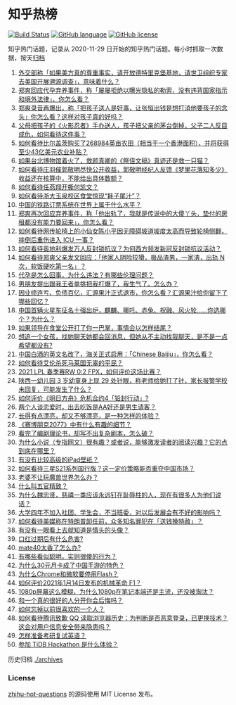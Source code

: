 # 知乎热榜
[![Build Status](https://github.com/ToWeLong/zhihu-hot-questions/workflows/CI/badge.svg)](https://github.com/ToWeLong/zhihu-hot-questions/actions)
[![GitHub language](https://img.shields.io/badge/language-golang-orange.svg)](https://golang.org/)
[![GitHub license](https://img.shields.io/github/license/ToWeLong/zhihu-hot-questions)](https://github.com/ToWeLong/zhihu-hot-questions/blob/main/LICENSE)

知乎热门话题，记录从 2020-11-29 日开始的知乎热门话题。每小时抓取一次数据，按天[归档](./archives)

<!-- BEGIN -->

1. [外交部称「如果美方真的尊重事实，请开放德特里克堡基地，请世卫组织专家去美国开展溯源调查」，意味着什么？](https://www.zhihu.com/question/440183834)
1. [郑爽回应代孕弃养事件，称「屡屡拒绝以曝光隐私的勒索，没有违背国家指示和境外法律」，你怎么看？](https://www.zhihu.com/question/440110046)
1. [郑爽录音再爆出，称「把孩子送人是好事，让张恒出钱是想打消他要孩子的念头」你怎么看？这样对孩子真的好吗？](https://www.zhihu.com/question/440192494)
1. [父母把孩子的《火影忍者》手办送人，孩子把父亲的茅台倒掉，父子二人反目成仇，如何看待这件事？](https://www.zhihu.com/question/439057546)
1. [如何看待比尔盖茨购买了268984英亩农田（相当于一个香港面积），并将获得至少43亿美元农业补贴？](https://www.zhihu.com/question/439778716)
1. [如果台北博物馆着火了，救颜真卿的《祭侄文稿》真迹还是救一只猫？](https://www.zhihu.com/question/439996979)
1. [如何看待庄羽催郭敬明尽快公开收益，郭敬明经纪人反馈《梦里花落知多少》收益还在核算中，不能给出具体数额？](https://www.zhihu.com/question/440088555)
1. [如何看待任燕翔开撕何凯文？](https://www.zhihu.com/question/440206230)
1. [如何看待浙大玉泉校区食堂惊现“耗子尾汁”？](https://www.zhihu.com/question/440189712)
1. [中国的铁路订票系统在世界上属于什么水平？](https://www.zhihu.com/question/315887668)
1. [郑爽再次回应弃养事件，称「他出轨了，我就是传说中的大傻丫头，垫付的房租都没有能力要回来」，你怎么看？](https://www.zhihu.com/question/440163388)
1. [如何看待网传轮椅上的小仙女陈小平因无障碍坡道坡度太高而导致轮椅侧翻，摔倒后重伤进入 ICU 一事？](https://www.zhihu.com/question/439962892)
1. [如何看待奥地利爆发万人反封锁抗议？为何西方频发新冠反封锁抗议活动？](https://www.zhihu.com/question/439780874)
1. [如何看待郑爽父亲发文回应：「他家人阴险狡猾，极品渣男，一家渣，出轨 N 次，软饭硬吃第一名」？](https://www.zhihu.com/question/440169709)
1. [代孕是怎么回事，为什么违法？有哪些伦理问题？](https://www.zhihu.com/question/440050068)
1. [男朋友提出跟我王者单挑把我打爆了，我生气了。怎么办？](https://www.zhihu.com/question/439803669)
1. [因业绩连亏、负债百亿，汇源果汁正式退市，你怎么看？汇源果汁给你留下了哪些回忆？](https://www.zhihu.com/question/440154580)
1. [中国首辆火星车征名十强出炉，麒麟、哪吒、赤兔、祝融、风火轮……你选哪个？为什么？](https://www.zhihu.com/question/440072542)
1. [如果领导在食堂公开打了你一巴掌，事情会以怎样结尾？](https://www.zhihu.com/question/440059304)
1. [想追一个女孩，找她聊天她都会回消息，但她从不主动找我聊天，是不是一点希望都没有?](https://www.zhihu.com/question/437298295)
1. [中国白酒的英文名改了，海关正式启用：「Chinese Baijiu」，你怎么看？](https://www.zhihu.com/question/439310843)
1. [如何看待艾伦杀死马莱国无辜的平民？](https://www.zhihu.com/question/439947843)
1. [2021 LPL 春季赛RW 0:2 FPX，如何评价这场比赛？](https://www.zhihu.com/question/440137967)
1. [陕西一幼儿园 3 岁幼童身上现 29 处针眼，称老师给她打了针，家长报警学校未回复，可能发生了什么？](https://www.zhihu.com/question/439988215)
1. [如何评价《明日方舟》危机合约4「铅封行动」?](https://www.zhihu.com/question/438969596)
1. [两个人谈恋爱时，出去吃饭是AA好还是男生请客？](https://www.zhihu.com/question/300022010)
1. [长得有点漂亮，却又不够漂亮，是一种怎样的体验？](https://www.zhihu.com/question/64018902)
1. [《赛博朋克2077》中有什么有趣的细节？](https://www.zhihu.com/question/434499389)
1. [看完了编剧理论书，却写不出复杂剧本，怎么破？](https://www.zhihu.com/question/439146409)
1. [为什么小说（专指网文）很有趣？或者说，能够激发读者的阅读兴趣？它的点到底在哪里？](https://www.zhihu.com/question/438497940)
1. [有没有比较高级的iPad壁纸？](https://www.zhihu.com/question/404592426)
1. [如何看待三星S21系列国行版？这一定价策略能否重夺中国市场？](https://www.zhihu.com/question/440042063)
1. [老婆不让玩魔兽世界怎么办？](https://www.zhihu.com/question/439787443)
1. [什么叫五官精致？](https://www.zhihu.com/question/23063787)
1. [为什么魏忠贤，慈禧一类应该永远钉在耻辱柱的人，现在有很多人为他们说话？](https://www.zhihu.com/question/439038074)
1. [大学四年不加入社团、学生会，不当班委，对以后发展会有不好的影响吗？](https://www.zhihu.com/question/295936624)
1. [如何看待美媒称在特朗普卸任前，众多知名罪犯在「送钱换特赦」？](https://www.zhihu.com/question/439956289)
1. [有没有一眼看上去就知道是情头的头像？](https://www.zhihu.com/question/372666372)
1. [口红过期后有什么危害?](https://www.zhihu.com/question/313043689)
1. [mate40太香了怎么办?](https://www.zhihu.com/question/435971897)
1. [有哪些看似聪明，实则很傻的行为？](https://www.zhihu.com/question/60864080)
1. [为什么30元月卡成了中国手游的特色？](https://www.zhihu.com/question/439585735)
1. [为什么Chrome和微软要停用Flash？](https://www.zhihu.com/question/343742101)
1. [如何评价2021年1月14日发布的机械革命 F1？](https://www.zhihu.com/question/439467503)
1. [1080p屏幕这么模糊，为什么1080p在笔记本端还是主流，还没被淘汰？](https://www.zhihu.com/question/439910219)
1. [和一个真的很好的人分开你会后悔吗？](https://www.zhihu.com/question/436779007)
1. [如何忘掉以前很喜欢的一个人？](https://www.zhihu.com/question/431393185)
1. [如何看待腾讯致歉 QQ 读取浏览器历史：为判断是否恶意登录，已更换技术？这会对用户信息安全带来隐患吗？](https://www.zhihu.com/question/440079832)
1. [怎样准备考研复试英语？](https://www.zhihu.com/question/39192524)
1. [参加 TiDB Hackathon 是什么体验？](https://www.zhihu.com/question/439654278)

<!-- END -->

历史归档 [./archives](./archives)


### License
[zhihu-hot-questions](https://github.com/towelong/zhihu-hot-questions) 的源码使用 MIT License 发布。